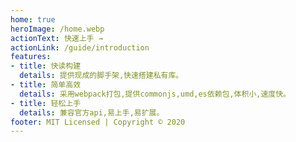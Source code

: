 ```yaml
---
home: true
heroImage: /home.webp
actionText: 快速上手 →
actionLink: /guide/introduction
features:
- title: 快读构建
  details: 提供现成的脚手架,快速搭建私有库。
- title: 简单高效
  details: 采用webpack打包,提供commonjs,umd,es依赖包,体积小,速度快。
- title: 轻松上手
  details: 兼容官方api,易上手,易扩展。
footer: MIT Licensed | Copyright © 2020
---
```

